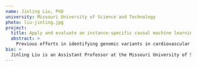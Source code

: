 ```yaml
---
name: Jinling Liu, PhD
university: Missouri University of Science and Technology
photo: liu-jinling.jpg
project:
  title: Apply and evaluate an instance-specific causal machine learning framework for identifying the causative genomic variants of cardiovascular diseases
  abstract: >
    Previous efforts in identifying genomic variants in cardiovascular diseases were mostly population-based association studies. I propose to implement and evaluate an instance-specific causal inference (ICI) framework, which is capable of discovering causative genomic variants in a given instance (e.g., a patient). As such, ICI addresses a fundamental problem in precision medicine: determining which genomic variants are causally responsible for the phenotypes observed in a specific patient. Moreover, concentrating on the genomic variants observed in a given individual, ICI has the potential to discover the causative variants of low frequency. Thus, the ICI framework has a significant potential to derive rich information from TOPMed data that is useful to the HLBS community.
bio: >
  Jinling Liu is an Assistant Professor at the Missouri University of Science and Technology. After graduating with a PhD degree in Biology from Penn State University, she obtained a National Library of Medicine Postdoctoral Fellowship as well as an MS degree in Biomedical Informatics from the University of Pittsburgh. She has extensive experience in molecular biology, immunology, multi-omics analytics, probabilistic graphical models and causal machine learning techniques. With unique expertise in both biology and informatics, her goal is to infer the activation states of signaling pathways from the multi-omics data and utilize it in precision medicine.
---
```

